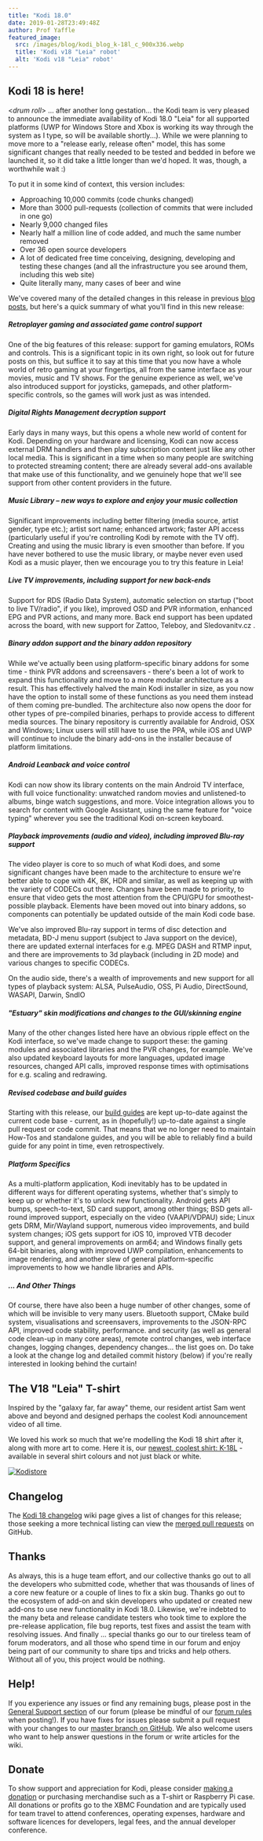 ```yaml
---
title: "Kodi 18.0"
date: 2019-01-28T23:49:48Z
author: Prof Yaffle
featured_image:
  src: /images/blog/kodi_blog_k-18l_c_900x336.webp
  title: 'Kodi v18 "Leia" robot'
  alt: 'Kodi v18 "Leia" robot'
---
```


## **Kodi 18 is here!**

\<_drum roll_\> ... after another long gestation... the Kodi team is very pleased to announce the immediate availability of Kodi 18.0 "Leia" for all supported platforms (UWP for Windows Store and Xbox is working its way through the system as I type, so will be available shortly...). While we were planning to move more to a "release early, release often" model, this has some significant changes that really needed to be tested and bedded in before we launched it, so it did take a little longer than we'd hoped. It was, though, a worthwhile wait :)

To put it in some kind of context, this version includes:

- Approaching 10,000 commits (code chunks changed)
- More than 3000 pull-requests (collection of commits that were included in one go)
- Nearly 9,000 changed files
- Nearly half a million line of code added, and much the same number removed
- Over 36 open source developers
- A lot of dedicated free time conceiving, designing, developing and testing these changes (and all the infrastructure you see around them, including this web site)
- Quite literally many, many cases of beer and wine

We've covered many of the detailed changes in this release in previous [blog posts](https://kodi.tv/blog?keyword=v18&tag=All), but here's a quick summary of what you'll find in this new release:

##### **Retroplayer gaming and associated game control support**

One of the big features of this release: support for gaming emulators, ROMs and controls. This is a significant topic in its own right, so look out for future posts on this, but suffice it to say at this time that you now have a whole world of retro gaming at your fingertips, all from the same interface as your movies, music and TV shows. For the genuine experience as well, we've also introduced support for joysticks, gamepads, and other platform-specific controls, so the games will work just as was intended.

##### **Digital Rights Management decryption support**

Early days in many ways, but this opens a whole new world of content for Kodi. Depending on your hardware and licensing, Kodi can now access external DRM handlers and then play subscription content just like any other local media. This is significant in a time when so many people are switching to protected streaming content; there are already several add-ons available that make use of this functionality, and we genuinely hope that we'll see support from other content providers in the future.

##### **Music Library – new ways to explore and enjoy your music collection**

Significant improvements including better filtering (media source, artist gender, type etc.); artist sort name; enhanced artwork; faster API access (particularly useful if you're controlling Kodi by remote with the TV off). Creating and using the music library is even smoother than before. If you have never bothered to use the music library, or maybe never even used Kodi as a music player, then we encourage you to try this feature in Leia!

##### **Live TV improvements, including support for new back-ends**

Support for RDS (Radio Data System), automatic selection on startup ("boot to live TV/radio", if you like), improved OSD and PVR information, enhanced EPG and PVR actions, and many more. Back end support has been updated across the board, with new support for Zattoo, Teleboy, and Sledovanitv.cz .

##### **Binary addon support and the binary addon repository**

While we've actually been using platform-specific binary addons for some time - think PVR addons and screensavers - there's been a lot of work to expand this functionality and move to a more modular architecture as a result. This has effectively halved the main Kodi installer in size, as you now have the option to install some of these functions as you need them instead of them coming pre-bundled. The architecture also now opens the door for other types of pre-compiled binaries, perhaps to provide access to different media sources. The binary repository is currently available for Android, OSX and Windows; Linux users will still have to use the PPA, while iOS and UWP will continue to include the binary add-ons in the installer because of platform limitations.

##### **Android Leanback and voice control**

Kodi can now show its library contents on the main Android TV interface, with full voice functionality: unwatched random movies and unlistened-to albums, binge watch suggestions, and more. Voice integration allows you to search for content with Google Assistant, using the same feature for "voice typing" wherever you see the traditional Kodi on-screen keyboard.

##### **Playback improvements (audio and video), including improved Blu-ray support**

The video player is core to so much of what Kodi does, and some significant changes have been made to the architecture to ensure we're better able to cope with 4K, 8K, HDR and similar, as well as keeping up with the variety of CODECs out there. Changes have been made to priority, to ensure that video gets the most attention from the CPU/GPU for smoothest-possible playback. Elements have been moved out into binary addons, so components can potentially be updated outside of the main Kodi code base.

We've also improved Blu-ray support in terms of disc detection and metadata, BD-J menu support (subject to Java support on the device), there are updated external interfaces for e.g. MPEG DASH and RTMP input, and there are improvements to 3d playback (including in 2D mode) and various changes to specific CODECs.

On the audio side, there's a wealth of improvements and new support for all types of playback system: ALSA, PulseAudio, OSS, Pi Audio, DirectSound, WASAPI, Darwin, SndIO

##### **"Estuary" skin modifications and changes to the GUI/skinning engine**

Many of the other changes listed here have an obvious ripple effect on the Kodi interface, so we've made change to support these: the gaming modules and associated libraries and the PVR changes, for example. We've also updated keyboard layouts for more languages, updated image resources, changed API calls, improved response times with optimisations for e.g. scaling and redrawing.

##### **Revised codebase and build guides**

Starting with this release, our [build guides](https://github.com/xbmc/xbmc/blob/master/docs/README.md) are kept up-to-date against the current code base - current, as in (hopefully!) up-to-date against a single pull request or code commit. That means that we no longer need to maintain How-Tos and standalone guides, and you will be able to reliably find a build guide for any point in time, even retrospectively.

##### **Platform Specifics**

As a multi-platform application, Kodi inevitably has to be updated in different ways for different operating systems, whether that's simply to keep up or whether it's to unlock new functionality. Android gets API bumps, speech-to-text, SD card support, among other things; BSD gets all-round improved support, especially on the video (VAAPI/VDPAU) side; Linux gets DRM, Mir/Wayland support, numerous video improvements, and build system changes; iOS gets support for iOS 10, improved VTB decoder support, and general improvements on arm64; and Windows finally gets 64-bit binaries, along with improved UWP compilation, enhancements to image rendering, and another slew of general platform-specific improvements to how we handle libraries and APIs.

##### **... And Other Things**

Of course, there have also been a huge number of other changes, some of which will be invisible to very many users. Bluetooth support, CMake build system, visualisations and screensavers, improvements to the JSON-RPC API, improved code stability, performance. and security (as well as general code clean-up in many core areas), remote control changes, web interface changes, logging changes, dependency changes... the list goes on. Do take a look at the change log and detailed commit history (below) if you're really interested in looking behind the curtain!

## The V18 "Leia" T-shirt

Inspired by the "galaxy far, far away" theme, our resident artist Sam went above and beyond and designed perhaps the coolest Kodi announcement video of all time.

We loved his work so much that we're modelling the Kodi 18 shirt after it, along with more art to come. Here it is, our [newest, coolest shirt: K-18L](https://teespring.com/stores/kodi-18-leia-store) - available in several shirt colours and not just black or white.

[![Kodistore](/images/blog/Kodi18Store.webp)](https://teespring.com/stores/kodi-18-leia-store)

## Changelog

The [Kodi 18 changelog](<https://kodi.wiki/view/Kodi_v18_(Leia)_changelog> "Kodi 17 changelog") wiki page gives a list of changes for this release; those seeking a more technical listing can view the [merged pull requests](https://github.com/xbmc/xbmc/pulls?page=1&q=label%3A%22v18+Leia%22+is%3Aclosed "merged pull requests") on GitHub.

## Thanks

As always, this is a huge team effort, and our collective thanks go out to all the developers who submitted code, whether that was thousands of lines of a core new feature or a couple of lines to fix a skin bug. Thanks go out to the ecosystem of add-on and skin developers who updated or created new add-ons to use new functionality in Kodi 18.0. Likewise, we're indebted to the many beta and release candidate testers who took time to explore the pre-release application, file bug reports, test fixes and assist the team with resolving issues. And finally ... special thanks go our to our tireless team of forum moderators, and all those who spend time in our forum and enjoy being part of our community to share tips and tricks and help others. Without all of you, this project would be nothing.

## Help!

If you experience any issues or find any remaining bugs, please post in the [General Support section](https://forum.kodi.tv/forumdisplay.php?fid=111 "General support") of our forum (please be mindful of our [forum rules](https://kodi.wiki/view/Official:Forum_rules) when posting!). If you have fixes for issues please submit a pull request with your changes to our [master branch on GitHub](https://github.com/xbmc/xbmc). We also welcome users who want to help answer questions in the forum or write articles for the wiki.

## Donate

To show support and appreciation for Kodi, please consider [making a donation](/contribute/donate "Donate to Kodi") or purchasing merchandise such as a T-shirt or Raspberry Pi case. All donations or profits go to the XBMC Foundation and are typically used for team travel to attend conferences, operating expenses, hardware and software licences for developers, legal fees, and the annual developer conference.
